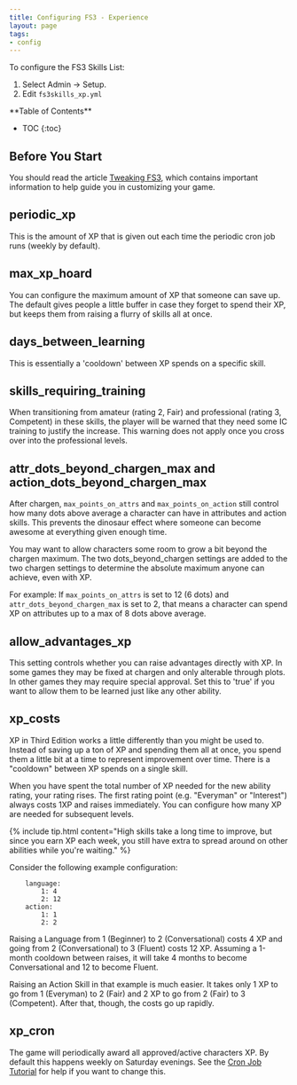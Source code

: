 ```yaml
---
title: Configuring FS3 - Experience
layout: page
tags:
- config
---
```


To configure the FS3 Skills List:

1. Select Admin -> Setup.
2. Edit `fs3skills_xp.yml`

<div id="inline_toc" markdown="1">
**Table of Contents**

* TOC
{:toc}
</div>

## Before You Start

You should read the article [Tweaking FS3](http://aresmush.com/fs3/fs3-3/tweaking-fs3.html), which contains important information to help guide you in customizing your game.

## periodic_xp

This is the amount of XP that is given out each time the periodic cron job runs (weekly by default).

## max_xp_hoard

You can configure the maximum amount of XP that someone can save up.  The default gives people a little buffer in case they forget to spend their XP, but keeps them from raising a flurry of skills all at once.

## days_between_learning

This is essentially a 'cooldown' between XP spends on a specific skill.

## skills_requiring_training

When transitioning from amateur (rating 2, Fair) and professional (rating 3, Competent) in these skills, the player will be warned that they need some IC training to justify the increase.  This warning does not apply once you cross over into the professional levels.

## attr_dots_beyond_chargen_max and action_dots_beyond_chargen_max

After chargen, `max_points_on_attrs` and `max_points_on_action` still control how many dots above average a character can have in attributes and action skills.  This prevents the dinosaur effect where someone can become awesome at everything given enough time.

You may want to allow characters some room to grow a bit beyond the chargen maximum.  The two dots_beyond_chargen settings are added to the two chargen settings to determine the absolute maximum anyone can achieve, even with XP. 

For example: If `max_points_on_attrs` is set to 12 (6 dots) and `attr_dots_beyond_chargen_max` is set to 2, that means a character can spend XP on attributes up to a max of 8 dots above average.

## allow_advantages_xp

This setting controls whether you can raise advantages directly with XP.  In some games they may be fixed at chargen and only alterable through plots.  In other games they may require special approval.  Set this to 'true' if you want to allow them to be learned just like any other ability.

## xp_costs

XP in Third Edition works a little differently than you might be used to.  Instead of saving up a ton of XP and spending them all at once, you spend them a little bit at a time to represent improvement over time.  There is a "cooldown" between XP spends on a single skill.

When you have spent the total number of XP needed for the new ability rating, your rating rises.  The first rating point (e.g. "Everyman" or "Interest") always costs 1XP and raises immediately.  You can configure how many XP are needed for subsequent levels.

{% include tip.html content="High skills take a long time to improve, but since you earn XP each week, you still have extra to spread around on other abilities while you're waiting." %}

Consider the following example configuration: 

        language:
            1: 4
            2: 12
        action:
            1: 1
            2: 2

Raising a Language from 1 (Beginner) to 2 (Conversational) costs 4 XP and going from 2 (Conversational) to 3 (Fluent) costs 12 XP.  Assuming a 1-month cooldown between raises, it will take 4 months to become Conversational and 12 to become Fluent.

Raising an Action Skill in that example is much easier.  It takes only 1 XP to go from 1 (Everyman) to 2 (Fair) and 2 XP to go from 2 (Fair) to 3 (Competent).  After that, though, the costs go up rapidly.  

## xp_cron

The game will periodically award all approved/active characters XP.  By default this happens weekly on Saturday evenings.  See the [Cron Job Tutorial](http://www.aresmush.com/tutorials/code/cron.html) for help if you want to change this.
